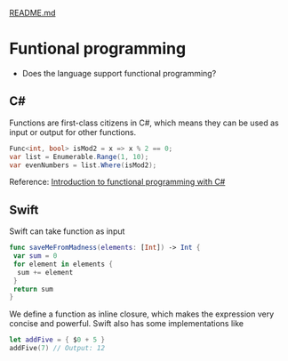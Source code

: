 [README.md](../README.md)

# Funtional programming
* Does the language support functional programming?


## C#

Functions are first-class citizens in C#, which means they can be used as input or output for other functions.

```cs
Func<int, bool> isMod2 = x => x % 2 == 0;
var list = Enumerable.Range(1, 10);
var evenNumbers = list.Where(isMod2);
```
Reference: [Introduction to functional programming with C#](https://dev.to/naveen/introduction-to-functional-programming-with-c)

## Swift


Swift can take function as input

```Swift
func saveMeFromMadness(elements: [Int]) -> Int {
 var sum = 0
 for element in elements {
  sum += element
 }
 return sum
}
```
We define a function  as inline closure, which makes the expression very concise and powerful. Swift also has some implementations like
```Swift
let addFive = { $0 + 5 }
addFive(7) // Output: 12
```
